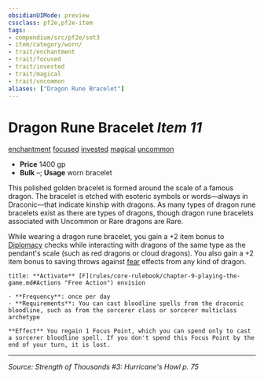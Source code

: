 ```yaml
---
obsidianUIMode: preview
cssclass: pf2e,pf2e-item
tags:
- compendium/src/pf2e/sot3
- item/category/worn/
- trait/enchantment
- trait/focused
- trait/invested
- trait/magical
- trait/uncommon
aliases: ["Dragon Rune Bracelet"]
---
```

# Dragon Rune Bracelet *Item 11*  
[enchantment](rules/traits/enchantment.md "Enchantment School Trait")  [focused](rules/traits/focused.md "Focused Item Trait")  [invested](rules/traits/invested.md "Invested Item Trait")  [magical](rules/traits/magical.md "Magical Item Trait")  [uncommon](rules/traits/uncommon.md "Uncommon Rarity Trait")  

- **Price** 1400 gp
- **Bulk** –; **Usage** worn bracelet

This polished golden bracelet is formed around the scale of a famous dragon. The bracelet is etched with esoteric symbols or words—always in Draconic—that indicate kinship with dragons. As many types of dragon rune bracelets exist as there are types of dragons, though dragon rune bracelets associated with Uncommon or Rare dragons are Rare.

While wearing a dragon rune bracelet, you gain a +2 item bonus to [Diplomacy](compendium/skills.md#Diplomacy) checks while interacting with dragons of the same type as the pendant's scale (such as red dragons or cloud dragons). You also gain a +2 item bonus to saving throws against [fear](rules/traits/fear.md "Fear Effect Trait") effects from any kind of dragon.

```ad-embed-ability
title: **Activate** [F](rules/core-rulebook/chapter-9-playing-the-game.md#Actions "Free Action") envision

- **Frequency**: once per day
- **Requirements**: You can cast bloodline spells from the draconic bloodline, such as from the sorcerer class or sorcerer multiclass archetype

**Effect** You regain 1 Focus Point, which you can spend only to cast a sorcerer bloodline spell. If you don't spend this Focus Point by the end of your turn, it is lost.
```


---
*Source: Strength of Thousands #3: Hurricane's Howl p. 75*